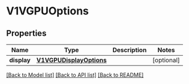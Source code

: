# V1VGPUOptions

## Properties
Name | Type | Description | Notes
------------ | ------------- | ------------- | -------------
**display** | [**V1VGPUDisplayOptions**](V1VGPUDisplayOptions.md) |  | [optional] 

[[Back to Model list]](../README.md#documentation-for-models) [[Back to API list]](../README.md#documentation-for-api-endpoints) [[Back to README]](../README.md)



